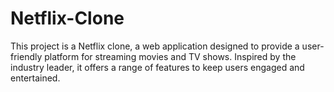 # Netflix-Clone
This project is a Netflix clone, a web application designed to provide a user-friendly platform for streaming movies and TV shows. Inspired by the industry leader, it offers a range of features to keep users engaged and entertained.
